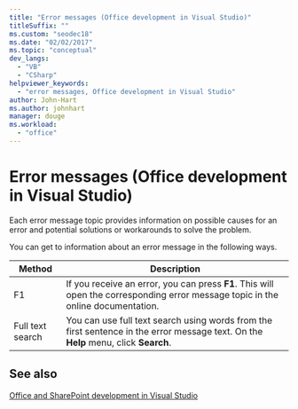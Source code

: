 ```yaml
---
title: "Error messages (Office development in Visual Studio)"
titleSuffix: ""
ms.custom: "seodec18"
ms.date: "02/02/2017"
ms.topic: "conceptual"
dev_langs: 
  - "VB"
  - "CSharp"
helpviewer_keywords: 
  - "error messages, Office development in Visual Studio"
author: John-Hart
ms.author: johnhart
manager: douge
ms.workload: 
  - "office"
---
```

# Error messages (Office development in Visual Studio)
  Each error message topic provides information on possible causes for an error and potential solutions or workarounds to solve the problem.  
  
 You can get to information about an error message in the following ways.  
  
|Method|Description|  
|-|-|  
|F1|If you receive an error, you can press **F1**. This will open the corresponding error message topic in the online documentation.|  
|Full text search|You can use full text search using words from the first sentence in the error message text. On the **Help** menu, click **Search**.|  
  
## See also  
 [Office and SharePoint development in Visual Studio](../vsto/office-and-sharepoint-development-in-visual-studio.md)  
